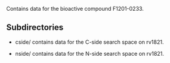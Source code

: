 Contains data for the bioactive compound F1201-0233.

## Subdirectories

- cside/ contains data for the C-side search space on rv1821.

- nside/ contains data for the N-side search space on rv1821.


